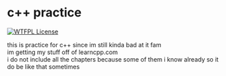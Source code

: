 # c++ practice  
[![WTFPL License](http://www.wtfpl.net/wp-content/uploads/2012/12/wtfpl-badge-4.png)](http://www.wtfpl.net/about/)


this is practice for c++ since im still kinda bad at it fam  
im getting my stuff off of learncpp.com  
i do not include all the chapters because some of them i know already so it do be like that sometimes  